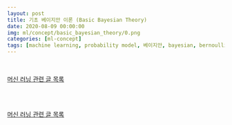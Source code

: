 ```yaml
---
layout: post
title: 기초 베이지안 이론 (Basic Bayesian Theory)
date: 2020-08-09 00:00:00
img: ml/concept/basic_bayesian_theory/0.png
categories: [ml-concept] 
tags: [machine learning, probability model, 베이지안, bayesian, bernoulli, binomial, multinomial, conjugate, bayes update] # add tag
---
```


<br>

[머신 러닝 관련 글 목록](https://gaussian37.github.io/ml-concept-table/)

<br>



<br>

[머신 러닝 관련 글 목록](https://gaussian37.github.io/ml-concept-table/)

<br>